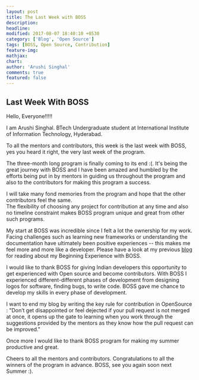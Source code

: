 ```yaml
---
layout: post
title: The Last Week with BOSS
description:
headline:
modified: 2017-08-07 18:40:10 +0530 
category: ['Blog', 'Open Source']
tags: [BOSS, Open Source, Contribution]
feature-img:
mathjax:
chart:
author: 'Arushi Singhal'
comments: true
featured: false
---
```



## Last Week With BOSS

Hello, Everyone!!!!! 

I am Arushi Singhal. BTech Undergraduate student at International Institute of Information Technology, Hyderabad.

To all the mentors and contributors, this week is the last week with BOSS, yes you heard it right, the very last week of the program.

The three-month long program is finally coming to its end :(. It's being the great journey with BOSS and I have been amazed and humbled by the efforts being put in by mentors in guiding us throughout the program and also to the contributors for making this program a success.

I will take many fond memories from the program and hope that the other contributors feel the same.<br/>
The flexibility of choosing any project for contribution at any time and also no timeline constraint makes BOSS program unique and great from other such programs.

My start at BOSS was incredible since I felt a lot the ownership for my work. Facing challenges such as learning new frameworks or understanding the documentation have ultimately been positive experiences -- this makes me feel more and more like a developer. Please have a look at my previous [blog](http://blog.codingblocks.com/2017/beginning-with-open-source) for reading about my Beginning Experience with BOSS.

I would like to thank BOSS for giving Indian developers this opportunity to get experienced with Open source and become contributors. With BOSS I experienced different-different phases of development from designing logos for software, finding bugs, to write code. BOSS gave me chance to develop my skills in every phase of development.

I want to end my blog by writing the key rule for contribution in OpenSource : "Don’t get disappointed or feel dejected if your pull request is not merged at once, it opens up the gate to learning when you work through the suggestions provided by the mentors as they know how the pull request can be improved."

Once more I would like to thank BOSS program for making my summer productive and great.

Cheers to all the mentors and contributors.
Congratulations to all the winners of the program in advance.
BOSS, see you again soon next Summer :).
